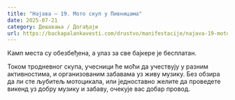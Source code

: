 ```yaml
---
title: "Најава – 19. Мото скуп у Пивницама"
date: 2025-07-21
category: Дешавања / Догађаји
url: https://backapalankavesti.com/drustvo/manifestacije/najava-19-moto-skup-u-pivnicama/
---
```


Камп места су обезбеђена, а улаз за све бајкере је бесплатан.

Током тродневног скупа, учесници ће моћи да учествују у разним активностима, и организованим забавама уз живу музику. Без обзира да ли сте љубитељ мотоцикала, или једноставно желите да проведете викенд уз добру музику и забаву, очекује вас добар провод.
